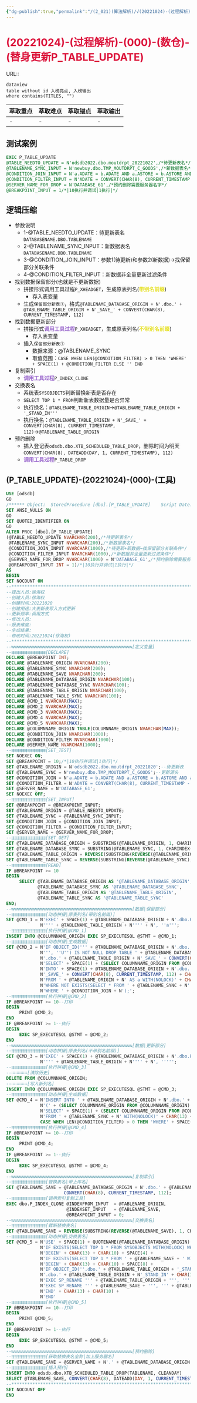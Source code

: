```yaml
---
{"dg-publish":true,"permalink":"/(2_021)(算法解析)/√(20221024)-(过程解析)-(000)-(数仓)-(替身更新-P_TABLE_UPDATE)/"}
---
```



# <font color=#DC143C>(20221024)-(过程解析)-(000)-(数仓)-(替身更新P_TABLE_UPDATE)</font>
URL:: 

```
dataview
table without id 入榜亮点, 入榜输出
where contains(TITLES, "")
```

| 萃取重点 | 萃取难点 | 萃取锚点 | 萃取输出 |
| ---- | ---- | ---- | ---- |
| \-   | \-   | \-   | \-   |


## 测试案例
```SQL
EXEC P_TABLE_UPDATE
@TABLE_NEEDTO_UPDATE = N'odsdb2022.dbo.moutdrpt_20221022',/*待更新表名*/
@TABLENAME_SYNC_INPUT = N'newbuy.dbo.TMP_MOUTDRPT_C_GOODS',/*新数据表名*/
@CONDITION_JOIN_INPUT = N'a.ADATE = b.ADATE AND a.ASTORE = b.ASTORE AND a.BGDGID = b.BGDGID',/*待更新+新数据→找保留部分关联条件*/
@CONDITION_FILTER_INPUT = N'ADATE = CONVERT(CHAR(8), CURRENT_TIMESTAMP - 2, 112)',/*新数据非全量更新过滤条件*/
@SERVER_NAME_FOR_DROP = N'DATABASE_61',/*预约删除需要服务器名字*/
@BREAKPOINT_INPUT = 1/*|10执行并调试|1执行|*/
```

## 逻辑压缩
+ 参数说明
    + 1-@TABLE_NEEDTO_UPDATE：待更新表名`DATABASENAME.DBO.TABLENAME`
    + 2-@TABLENAME_SYNC_INPUT：新数据表名`DATABASENAME.DBO.TABLENAME`
    + 3-@CONDITION_JOIN_INPUT：参数1(待更新)和参数2(新数据)→找保留部分关联条件
    + 4-@CONDITION_FILTER_INPUT：新数据非全量更新过滤条件
+ 找到数据保留部分(也就是不更新数据)
    + 拼接形式调用工具过程`P_XHEADGET`，生成原表列名(<strong><font color=#E6E022>带别名前缀</font></strong>)
        + 存入表变量
    + 生成`保留部分新表①`，格式`@TABLENAME_DATABASE_ORIGIN + N'.dbo.' + @TABLENAME_TABLE_ORIGIN + N'_SAVE_' + CONVERT(CHAR(8), CURRENT_TIMESTAMP, 112)`
+ 找到数据更新部分
    + 拼接形式<strong><font color=#9966CC>调用工具过程</font></strong>`P_XHEADGET`，生成原表列名(<strong><font color=#E6E022>不带别名前缀</font></strong>)
        + 存入表变量
    + 插入`保留部分新表①`
        + 数据来源：@TABLENAME_SYNC
        + 取值范围：`CASE WHEN LEN(@CONDITION_FILTER) > 0 THEN 'WHERE' + SPACE(1) + @CONDITION_FILTER ELSE '' END`
+ 复制索引
    + <strong><font color=#9966CC>调用工具过程</font></strong>`P_INDEX_CLONE`
+ 交换表名
    + 系统表`SYSOBJECTS`判断替换新表是否存在
    + `SELECT TOP 1 * FROM`判断新表数据量是否异常
    + 执行换名：`@TABLENAME_TABLE_ORIGIN`→`@TABLENAME_TABLE_ORIGIN + '_STAND_IN'''`
    + 执行换名：`@TABLENAME_TABLE_ORIGIN + N'_SAVE_' + CONVERT(CHAR(8), CURRENT_TIMESTAMP, 112)`→`@TABLENAME_TABLE_ORIGIN`
+ 预约删除
    + 插入登记表`odsdb.dbo.XTB_SCHEDULED_TABLE_DROP`，删除时间为明天`CONVERT(CHAR(8), DATEADD(DAY, 1, CURRENT_TIMESTAMP), 112)`
    + <strong><font color=#9966CC>调用工具过程</font></strong>`P_TABLE_DROP`

## (P_TABLE_UPDATE)-(20221024)-(000)-(工具)
```SQL
USE [odsdb]
GO
/****** Object:  StoredProcedure [dbo].[P_TABLE_UPDATE]    Script Date: 2022/10/24 11:41:39 ******/
SET ANSI_NULLS ON
GO
SET QUOTED_IDENTIFIER ON
GO
ALTER PROC [dbo].[P_TABLE_UPDATE]
(@TABLE_NEEDTO_UPDATE NVARCHAR(200),/*待更新表名*/
 @TABLENAME_SYNC_INPUT NVARCHAR(200),/*新数据表名*/
 @CONDITION_JOIN_INPUT NVARCHAR(1000),/*待更新+新数据→找保留部分关联条件*/
 @CONDITION_FILTER_INPUT NVARCHAR(1000),/*新数据非全量更新过滤条件*/
 @SERVER_NAME_FOR_DROP NVARCHAR(1000) = N'DATABASE_61',/*预约删除需要服务器名字*/
 @BREAKPOINT_INPUT INT = 1)/*|10执行并调试|1执行|*/
AS
BEGIN
SET NOCOUNT ON
--*******************************************************************************************************************************************************************
--提出人员:徐海权
--创建人员:徐海权
--创建时间:20221020
--创建用途:大表新表写入方式更新
--更新频率:调用方式
--修改人员:
--报表维度:
--生成结果:
--修改时间:20221024(徐海权)
--*******************************************************************************************************************************************************************
--↹↹↹↹↹↹↹↹↹↹↹↹↹↹↹↹↹↹↹↹↹↹↹↹↹↹↹↹↹↹↹↹↹↹↹↹↹↹↹↹↹↹↹↹↹↹[定义变量]
--⇶⇶⇶⇶⇶⇶⇶⇶⇶⇶⇶⇶⇶[DECLARE]
DECLARE @BREAKPOINT INT;
DECLARE @TABLENAME_ORIGIN NVARCHAR(200);
DECLARE @TABLENAME_SYNC NVARCHAR(200);
DECLARE @TABLENAME_SAVE NVARCHAR(200);
DECLARE @TABLENAME_DATABASE_ORIGIN NVARCHAR(100);
DECLARE @TABLENAME_DATABASE_SYNC NVARCHAR(100);
DECLARE @TABLENAME_TABLE_ORIGIN NVARCHAR(100);
DECLARE @TABLENAME_TABLE_SYNC NVARCHAR(100);
DECLARE @CMD_1 NVARCHAR(MAX);
DECLARE @CMD_2 NVARCHAR(MAX);
DECLARE @CMD_3 NVARCHAR(MAX);
DECLARE @CMD_4 NVARCHAR(MAX);
DECLARE @CMD_5 NVARCHAR(MAX);
DECLARE @COLUMNNAME_ORIGIN TABLE(COLUMNNAME_ORIGIN NVARCHAR(MAX));
DECLARE @CONDITION_JOIN NVARCHAR(1000);
DECLARE @CONDITION_FILTER NVARCHAR(1000);
DECLARE @SERVER_NAME NVARCHAR(1000);
--⇶⇶⇶⇶⇶⇶⇶⇶⇶⇶⇶⇶⇶[SET_TEST]
SET NOEXEC ON;
SET @BREAKPOINT = 10;/*|10执行并调试|1执行|*/
SET @TABLENAME_ORIGIN = N'odsdb2022.dbo.moutdrpt_20221020';--待更新表
SET @TABLENAME_SYNC = N'newbuy.dbo.TMP_MOUTDRPT_C_GOODS';--更新源头
SET @CONDITION_JOIN = N'a.ADATE = b.ADATE AND a.ASTORE = b.ASTORE AND a.BGDGID = b.BGDGID';--更新源头CONNECT待更新表|关联条件
SET @CONDITION_FILTER = N'ADATE = CONVERT(CHAR(8), CURRENT_TIMESTAMP - 2, 112)'
SET @SERVER_NAME = N'DATABASE_61';
SET NOEXEC OFF;
--⇶⇶⇶⇶⇶⇶⇶⇶⇶⇶⇶⇶⇶[SET_INPUT]
SET @BREAKPOINT = @BREAKPOINT_INPUT;
SET @TABLENAME_ORIGIN = @TABLE_NEEDTO_UPDATE;
SET @TABLENAME_SYNC = @TABLENAME_SYNC_INPUT;
SET @CONDITION_JOIN = @CONDITION_JOIN_INPUT;
SET @CONDITION_FILTER = @CONDITION_FILTER_INPUT;
SET @SERVER_NAME = @SERVER_NAME_FOR_DROP;
--⇶⇶⇶⇶⇶⇶⇶⇶⇶⇶⇶⇶⇶[SET_GET]
SET @TABLENAME_DATABASE_ORIGIN = SUBSTRING(@TABLENAME_ORIGIN, 1, CHARINDEX('.', @TABLENAME_ORIGIN, 1) - 1);--库名
SET @TABLENAME_DATABASE_SYNC = SUBSTRING(@TABLENAME_SYNC, 1, CHARINDEX('.', @TABLENAME_SYNC, 1) - 1);--库名
SET @TABLENAME_TABLE_ORIGIN = REVERSE(SUBSTRING(REVERSE(@TABLENAME_ORIGIN), 1, CHARINDEX('.', REVERSE(@TABLENAME_ORIGIN), 1) - 1));--表名
SET @TABLENAME_TABLE_SYNC = REVERSE(SUBSTRING(REVERSE(@TABLENAME_SYNC), 1, CHARINDEX('.', REVERSE(@TABLENAME_SYNC), 1) - 1));--表名
--⇶⇶⇶⇶⇶⇶⇶⇶⇶⇶⇶⇶⇶[READ]
IF @BREAKPOINT >= 10
BEGIN
     SELECT @TABLENAME_DATABASE_ORIGIN AS '@TABLENAME_DATABASE_ORIGIN',
            @TABLENAME_DATABASE_SYNC AS '@TABLENAME_DATABASE_SYNC',
            @TABLENAME_TABLE_ORIGIN AS '@TABLENAME_TABLE_ORIGIN',
            @TABLENAME_TABLE_SYNC AS '@TABLENAME_TABLE_SYNC'
END;
--↹↹↹↹↹↹↹↹↹↹↹↹↹↹↹↹↹↹↹↹↹↹↹↹↹↹↹↹↹↹↹↹↹↹↹↹↹↹↹↹↹↹↹↹↹↹[数据|保留部分]
--⇶⇶⇶⇶⇶⇶⇶⇶⇶⇶⇶⇶⇶[动态拼接|原表列名(带别名前缀)]
SET @CMD_1 = N'EXEC' + SPACE(1) + @TABLENAME_DATABASE_ORIGIN + N'.dbo.P_XHEADGET' + SPACE(1) + 
             N'''' + @TABLENAME_TABLE_ORIGIN + N'''' + N', ''a''';
--⇶⇶⇶⇶⇶⇶⇶⇶⇶⇶⇶⇶⇶[执行拼接|@CMD_1]
INSERT INTO @COLUMNNAME_ORIGIN EXEC SP_EXECUTESQL @STMT = @CMD_1;
--⇶⇶⇶⇶⇶⇶⇶⇶⇶⇶⇶⇶⇶[动态拼接|生成数据]
SET @CMD_2 = N'IF OBJECT_ID(''' + @TABLENAME_DATABASE_ORIGIN + N'.dbo.' + @TABLENAME_TABLE_ORIGIN + N'_SAVE_' + CONVERT(CHAR(8), CURRENT_TIMESTAMP, 112) + 
             N''', ''U'') IS NOT NULL DROP TABLE ' + @TABLENAME_DATABASE_ORIGIN + 
             N'.dbo.' + @TABLENAME_TABLE_ORIGIN + N'_SAVE_' + CONVERT(CHAR(8), CURRENT_TIMESTAMP, 112) + CHAR(13) + CHAR(10) + 
             N'SELECT' + SPACE(1) + (SELECT COLUMNNAME_ORIGIN FROM @COLUMNNAME_ORIGIN) + CHAR(13) + CHAR(10) + 
             N'INTO' + SPACE(1) + @TABLENAME_DATABASE_ORIGIN + N'.dbo.' + @TABLENAME_TABLE_ORIGIN + 
             N'_SAVE_' + CONVERT(CHAR(8), CURRENT_TIMESTAMP, 112) + CHAR(13) + CHAR(10) + 
             N'FROM ' + @TABLENAME_ORIGIN + N' AS a WITH(NOLOCK)' + CHAR(13) + CHAR(10) + 
             N'WHERE NOT EXISTS(SELECT * FROM ' + @TABLENAME_SYNC + N' AS b WITH(NOLOCK)' + CHAR(13) + CHAR(10) + SPACE(17) + 
             N'WHERE ' + @CONDITION_JOIN + N');';
--⇶⇶⇶⇶⇶⇶⇶⇶⇶⇶⇶⇶⇶[执行拼接|@CMD_2]
IF @BREAKPOINT >= 10--打印
BEGIN
     PRINT @CMD_2;
END
IF @BREAKPOINT >= 1--执行
BEGIN
     EXEC SP_EXECUTESQL @STMT = @CMD_2;
END
--↹↹↹↹↹↹↹↹↹↹↹↹↹↹↹↹↹↹↹↹↹↹↹↹↹↹↹↹↹↹↹↹↹↹↹↹↹↹↹↹↹↹↹↹↹↹[数据|更新部分]
--⇶⇶⇶⇶⇶⇶⇶⇶⇶⇶⇶⇶⇶[动态拼接|原表列名(不带别名前缀)]
SET @CMD_3 = N'EXEC' + SPACE(1) + @TABLENAME_DATABASE_ORIGIN + N'.dbo.P_XHEADGET' + SPACE(1) + 
             N'''' + @TABLENAME_TABLE_ORIGIN + N'''' + N', ''''';
--⇶⇶⇶⇶⇶⇶⇶⇶⇶⇶⇶⇶⇶[执行拼接|@CMD_3]
--∷∷∷∷∷∷[清除历史]
DELETE FROM @COLUMNNAME_ORIGIN;
--∷∷∷∷∷∷[写入新列名]
INSERT INTO @COLUMNNAME_ORIGIN EXEC SP_EXECUTESQL @STMT = @CMD_3;
--⇶⇶⇶⇶⇶⇶⇶⇶⇶⇶⇶⇶⇶[动态拼接|生成数据]
SET @CMD_4 = N'INSERT INTO ' + @TABLENAME_DATABASE_ORIGIN + N'.dbo.' + @TABLENAME_TABLE_ORIGIN + N'_SAVE_' + CONVERT(CHAR(8), CURRENT_TIMESTAMP, 112) + 
             N'(' + (SELECT COLUMNNAME_ORIGIN FROM @COLUMNNAME_ORIGIN) + N')' + CHAR(13) + CHAR(10) + 
             N'SELECT' + SPACE(1) + (SELECT COLUMNNAME_ORIGIN FROM @COLUMNNAME_ORIGIN) + CHAR(13) + CHAR(10) + 
             N'FROM ' + @TABLENAME_SYNC + N' WITH(NOLOCK)' + CHAR(13) + CHAR(10) + 
             CASE WHEN LEN(@CONDITION_FILTER) > 0 THEN 'WHERE' + SPACE(1) + @CONDITION_FILTER ELSE '' END;
--⇶⇶⇶⇶⇶⇶⇶⇶⇶⇶⇶⇶⇶[执行拼接|@CMD_4]
IF @BREAKPOINT >= 10--打印
BEGIN
     PRINT @CMD_4;
END
IF @BREAKPOINT >= 1--执行
BEGIN
     EXEC SP_EXECUTESQL @STMT = @CMD_4;
END
--↹↹↹↹↹↹↹↹↹↹↹↹↹↹↹↹↹↹↹↹↹↹↹↹↹↹↹↹↹↹↹↹↹↹↹↹↹↹↹↹↹↹↹↹↹↹[复制索引]
--⇶⇶⇶⇶⇶⇶⇶⇶⇶⇶⇶⇶⇶[替换表名|带上库名]
SET @TABLENAME_SAVE = @TABLENAME_DATABASE_ORIGIN + N'.dbo.' + @TABLENAME_TABLE_ORIGIN + N'_SAVE_' + 
                      CONVERT(CHAR(8), CURRENT_TIMESTAMP, 112);
--⇶⇶⇶⇶⇶⇶⇶⇶⇶⇶⇶⇶⇶[调用索引复制工具]
EXEC dbo.P_INDEX_CLONE @INDEXFROM_INPUT  = @TABLENAME_ORIGIN,
                       @INDEXSET_INPUT   = @TABLENAME_SAVE,
                       @BREAKPOINT_INPUT = 0;
--↹↹↹↹↹↹↹↹↹↹↹↹↹↹↹↹↹↹↹↹↹↹↹↹↹↹↹↹↹↹↹↹↹↹↹↹↹↹↹↹↹↹↹↹↹↹[交换表名]
--⇶⇶⇶⇶⇶⇶⇶⇶⇶⇶⇶⇶⇶[截断替换表名]
SET @TABLENAME_SAVE = REVERSE(SUBSTRING(REVERSE(@TABLENAME_SAVE), 1, CHARINDEX('.', REVERSE(@TABLENAME_SAVE), 1) - 1));
--⇶⇶⇶⇶⇶⇶⇶⇶⇶⇶⇶⇶⇶[动态拼接|交换表名]
SET @CMD_5 = N'USE' + SPACE(1) + QUOTENAME(@TABLENAME_DATABASE_ORIGIN) + CHAR(13) + CHAR(10) + 
             N'IF EXISTS(SELECT TOP 1 * FROM SYSOBJECTS WITH(NOLOCK) WHERE NAME = ''' + @TABLENAME_SAVE + ''')' + CHAR(13) + CHAR(10) + 
             N'BEGIN' + CHAR(13) + CHAR(10) + SPACE(4) + 
             N'IF EXISTS(SELECT TOP 1 * FROM ' + @TABLENAME_SAVE + ' WITH(NOLOCK))' + CHAR(13) + CHAR(10) + SPACE(4) + 
             N'BEGIN' + CHAR(13) + CHAR(10) + SPACE(8) + 
             N'IF OBJECT_ID(''.dbo.' + @TABLENAME_TABLE_ORIGIN + '_STAND_IN'', ''U'') IS NOT NULL DROP TABLE ' + 
             N'.dbo.' + @TABLENAME_TABLE_ORIGIN + N'_STAND_IN' + CHAR(13) + CHAR(10) + SPACE(8) + 
             N'EXEC SP_RENAME ''' + @TABLENAME_TABLE_ORIGIN + ''', ''' + @TABLENAME_TABLE_ORIGIN + '_STAND_IN''' + CHAR(13) + CHAR(10) + SPACE(8) + 
             N'EXEC SP_RENAME ''' + @TABLENAME_SAVE + ''', ''' + @TABLENAME_TABLE_ORIGIN + '''' + CHAR(13) + CHAR(10) + SPACE(4) + 
             N'END' + CHAR(13) + CHAR(10) + 
             N'END'
--⇶⇶⇶⇶⇶⇶⇶⇶⇶⇶⇶⇶⇶[执行拼接|@CMD_5]
IF @BREAKPOINT >= 10--打印
BEGIN
     PRINT @CMD_5;
END
IF @BREAKPOINT >= 1--执行
BEGIN
     EXEC SP_EXECUTESQL @STMT = @CMD_5;
END
--↹↹↹↹↹↹↹↹↹↹↹↹↹↹↹↹↹↹↹↹↹↹↹↹↹↹↹↹↹↹↹↹↹↹↹↹↹↹↹↹↹↹↹↹↹↹[预约删除]
--⇶⇶⇶⇶⇶⇶⇶⇶⇶⇶⇶⇶⇶[获取替换表名全称|加上服务器名]
SET @TABLENAME_SAVE = @SERVER_NAME + N'.' + @TABLENAME_DATABASE_ORIGIN + N'.dbo.' + @TABLENAME_TABLE_ORIGIN + '_STAND_IN';
--⇶⇶⇶⇶⇶⇶⇶⇶⇶⇶⇶⇶⇶[插入预约]
INSERT INTO odsdb.dbo.XTB_SCHEDULED_TABLE_DROP(TABLENAME, CLEANDAY)
SELECT @TABLENAME_SAVE, CONVERT(CHAR(8), DATEADD(DAY, 1, CURRENT_TIMESTAMP), 112);
--*******************************************************************************************************************************************************************
SET NOCOUNT OFF
END
```